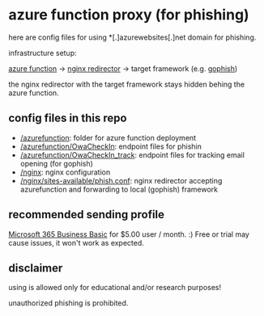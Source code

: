 # azure function proxy (for phishing)

here are config files for using *[.]azurewebsites[.]net domain for phishing.

infrastructure setup:

[azure function](https://docs.microsoft.com/en-us/azure/azure-functions/) &rarr;
[nginx redirector](https://docs.nginx.com/nginx/admin-guide/web-server/reverse-proxy/) &rarr;
target framework (e.g. [gophish](https://getgophish.com/))

the nginx redirector with the target framework stays hidden behing the azure function.

## config files in this repo

* [/azurefunction](./azurefunction): folder for azure function deployment
* [/azurefunction/OwaCheckIn](./azurefunction/OwaCheckin): endpoint files for phishin
* [/azurefunction/OwaCheckIn_track](./azurefunction/OwaCheckin_track): endpoint files for tracking email opening (for gophish)
* [/nginx](./nginx): nginx configuration
* [/nginx/sites-available/phish.conf](./nginx/sites-available/phish.conf): nginx redirector accepting azurefunction and forwarding to local (gophish) framework

## recommended sending profile

[Microsoft 365 Business Basic](https://www.microsoft.com/en-us/microsoft-365/business/microsoft-365-business-basic?activetab=pivot:overviewtab) for $5.00 user / month. :) Free or trial may cause issues, it won't work as expected.

## disclaimer

using is allowed only for educational and/or research purposes!

unauthorized phishing is prohibited.

